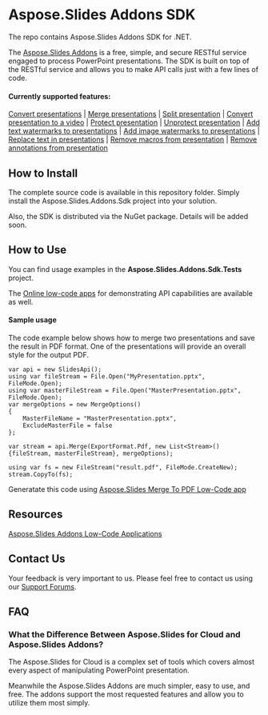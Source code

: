 # Aspose.Slides Addons SDK
The repo contains Aspose.Slides Addons SDK for .NET. 

The [Aspose.Slides Addons](https://products.aspose.dev/slides) is a free, simple, and secure RESTful service engaged to process PowerPoint presentations. The SDK is built on top of the RESTful service and allows you to make API calls just with a few lines of code. 

#### Currently supported features:
[Convert presentations](https://products.aspose.dev/slides/convert-api/) | [Merge presentations](https://products.aspose.dev/slides/merge-api/) | [Split presentation](https://products.aspose.dev/slides/split-api/) | [Convert presentation to a video](https://products.aspose.dev/slides/convert-to-video/) | [Protect presentation](https://products.aspose.dev/slides/protect/) | [Unprotect presentation](https://products.aspose.dev/slides/unprotect/) | [Add text watermarks to presentations](https://products.aspose.dev/slides/add-text-watermark/) | [Add image watermarks to presentations](https://products.aspose.dev/slides/add-image-watermark/) | [Replace text in presentations](https://products.aspose.dev/slides/replace-text/) | [Remove macros from presentation](https://products.aspose.dev/slides/remove-macros/) | [Remove annotations from presentation](https://products.aspose.dev/slides/remove-annotations/)

## How to Install
The complete source code is available in this repository folder. Simply install the Aspose.Slides.Addons.Sdk project into your solution.

Also, the SDK is distributed via the NuGet package. Details will be added soon.

## How to Use
You can find usage examples in the **Aspose.Slides.Addons.Sdk.Tests** project.

The [Online low-code apps](https://products.aspose.dev/slides) for demonstrating API capabilities are available as well. 

#### Sample usage

The code example below shows how to merge two presentations and save the result in PDF format. One of the presentations will provide an overall style for the output PDF.
```
var api = new SlidesApi();
using var fileStream = File.Open("MyPresentation.pptx", FileMode.Open);
using var masterFileStream = File.Open("MasterPresentation.pptx", FileMode.Open);
var mergeOptions = new MergeOptions()
{
    MasterFileName = "MasterPresentation.pptx",
    ExcludeMasterFile = false
};

var stream = api.Merge(ExportFormat.Pdf, new List<Stream>() {fileStream, masterFileStream}, mergeOptions);

using var fs = new FileStream("result.pdf", FileMode.CreateNew);
stream.CopyTo(fs);
```

Generatate this code using [Aspose.Slides Merge To PDF Low-Code app](https://products.aspose.dev/slides/merge-api/merge-to-pdf/)

## Resources
[Aspose.Slides Addons Low-Code Applications](https://products.aspose.dev/slides)

## Contact Us
Your feedback is very important to us. Please feel free to contact us using our [Support Forums]("https://forum.aspose.cloud/c/slides").

## FAQ
### What the Difference Between Aspose.Slides for Cloud and Aspose.Slides Addons?
The Aspose.Slides for Cloud is a complex set of tools which covers almost every aspect of manipulating PowerPoint presentation.

Meanwhile the Aspose.Slides Addons are much simpler, easy to use, and free. The addons support the most requested features and allow you to utilize them most simply.